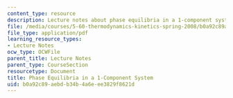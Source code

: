 ```yaml
---
content_type: resource
description: Lecture notes about phase equilibria in a 1-component system.
file: /media/courses/5-60-thermodynamics-kinetics-spring-2008/b0a92c89aebdb34b4a6eee3829f8621d_5_60_lecture18.pdf
file_type: application/pdf
learning_resource_types:
- Lecture Notes
ocw_type: OCWFile
parent_title: Lecture Notes
parent_type: CourseSection
resourcetype: Document
title: Phase Equilibria in a 1-Component System
uid: b0a92c89-aebd-b34b-4a6e-ee3829f8621d
---
```

